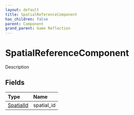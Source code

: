 ```yaml
---
layout: default
title: SpatialReferenceComponent
has_children: false
parent: Component
grand_parent: Game Reflection
---
```

# SpatialReferenceComponent
Description 

## Fields

| Type | Name |
|:----------|:--------------|
| [SpatialId](/riftbreaker-wiki/docs/game-reflection/classes/spatial_id/) | spatial_id |

